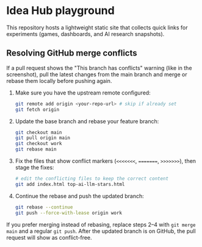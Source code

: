 # Idea Hub playground

This repository hosts a lightweight static site that collects quick links for experiments (games, dashboards, and AI research snapshots).

## Resolving GitHub merge conflicts

If a pull request shows the "This branch has conflicts" warning (like in the screenshot), pull the latest changes from the main branch and merge or rebase them locally before pushing again.

1. Make sure you have the upstream remote configured:
   ```bash
   git remote add origin <your-repo-url> # skip if already set
   git fetch origin
   ```
2. Update the base branch and rebase your feature branch:
   ```bash
   git checkout main
   git pull origin main
   git checkout work
   git rebase main
   ```
3. Fix the files that show conflict markers (`<<<<<<<`, `=======`, `>>>>>>>`), then stage the fixes:
   ```bash
   # edit the conflicting files to keep the correct content
   git add index.html top-ai-llm-stars.html
   ```
4. Continue the rebase and push the updated branch:
   ```bash
   git rebase --continue
   git push --force-with-lease origin work
   ```

If you prefer merging instead of rebasing, replace steps 2–4 with `git merge main` and a regular `git push`. After the updated branch is on GitHub, the pull request will show as conflict-free.
